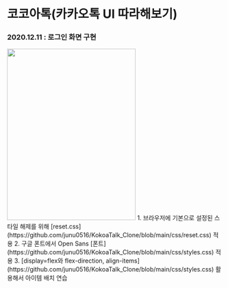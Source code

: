 # 코코아톡(카카오톡 UI 따라해보기)
### 2020.12.11 : 로그인 화면 구현
<img src="https://user-images.githubusercontent.com/68586291/101794625-69962b80-3b4a-11eb-879f-20f2044b1f1f.jpg" width="300px" height="400px">   
1. 브라우저에 기본으로 설정된 스타일 해제를 위해 [reset.css](https://github.com/junu0516/KokoaTalk_Clone/blob/main/css/reset.css) 적용   
2. 구글 폰트에서 Open Sans [폰트](https://github.com/junu0516/KokoaTalk_Clone/blob/main/css/styles.css) 적용   
3. [display=flex와 flex-direction, align-items](https://github.com/junu0516/KokoaTalk_Clone/blob/main/css/styles.css) 활용해서 아이템 배치 연습
